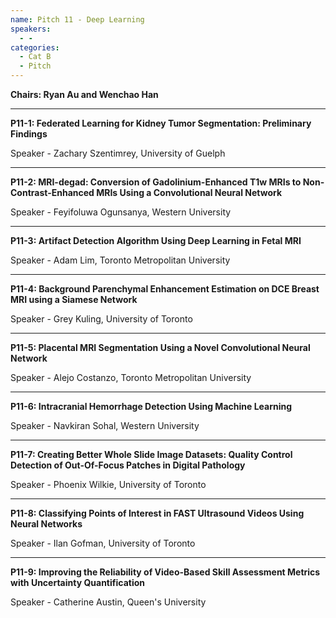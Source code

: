 ```yaml
---
name: Pitch 11 - Deep Learning
speakers:
  - -
categories:
  - Cat B
  - Pitch
---
```


**Chairs: Ryan Au and Wenchao Han**

_____________________________________________________

**P11-1: Federated Learning for Kidney Tumor Segmentation: Preliminary Findings**

Speaker - Zachary Szentimrey, University of Guelph 

_____________________________________________________

**P11-2: MRI-degad: Conversion of Gadolinium-Enhanced T1w MRIs to Non-Contrast-Enhanced MRIs Using a Convolutional Neural Network**

Speaker - Feyifoluwa Ogunsanya, Western University 

_____________________________________________________

**P11-3: Artifact Detection Algorithm Using Deep Learning in Fetal MRI**

Speaker - Adam Lim, Toronto Metropolitan University 

_____________________________________________________

**P11-4: Background Parenchymal Enhancement Estimation on DCE Breast MRI using a Siamese Network**

Speaker - Grey Kuling, University of Toronto 

_____________________________________________________

**P11-5: Placental MRI Segmentation Using a Novel Convolutional Neural Network**

Speaker - Alejo Costanzo, Toronto Metropolitan University 

_____________________________________________________

**P11-6: Intracranial Hemorrhage Detection Using Machine Learning**

Speaker - Navkiran Sohal, Western University 

_____________________________________________________

**P11-7: Creating Better Whole Slide Image Datasets: Quality Control Detection of Out-Of-Focus Patches in Digital Pathology**

Speaker - Phoenix Wilkie, University of Toronto 

_____________________________________________________

**P11-8: Classifying Points of Interest in FAST Ultrasound Videos Using Neural Networks**

Speaker - Ilan Gofman, University of Toronto 

_____________________________________________________

**P11-9: Improving the Reliability of Video-Based Skill Assessment Metrics with Uncertainty Quantification**

Speaker - Catherine Austin, Queen's University 


